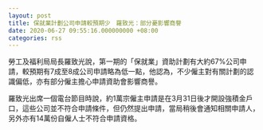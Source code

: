 ```yaml
---
layout: post
title: 保就業計劃公司申請較預期少　羅致光：部分憂影響商譽
date: 2020-06-27 09:55:16.000000000 +08:00
categories: rss
---
```


勞工及福利局局長羅致光說，第一期的「保就業」資助計劃有大約67%公司申請，較預期有7成至8成公司申請略為低一點，他認為，不少僱主對有關計劃的認識偏低，亦有部分僱主擔心申請資助會影響商譽。

羅致光出席一個電台節目時說，約1萬宗僱主申請是在3月31日後才開設強積金戶口，這些公司並不符合申請條件，但仍然提出申請，當局稍後會通知相關申請人，另外亦有14萬份自僱人士不符合申請資格。
